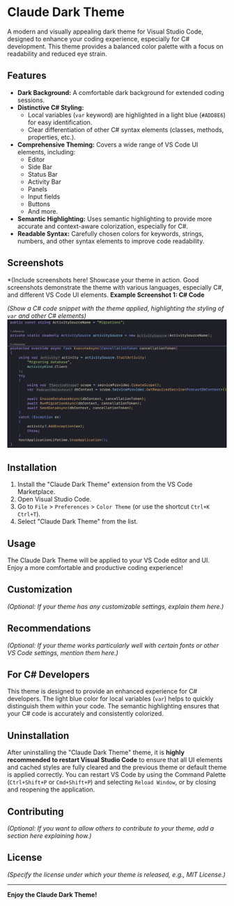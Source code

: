 # Claude Dark Theme

A modern and visually appealing dark theme for Visual Studio Code, designed to enhance your coding experience, especially for C# development. This theme provides a balanced color palette with a focus on readability and reduced eye strain.

## Features

* **Dark Background:** A comfortable dark background for extended coding sessions.
* **Distinctive C# Styling:**
    * Local variables (`var` keyword) are highlighted in a light blue (`#ADD8E6`) for easy identification.
    * Clear differentiation of other C# syntax elements (classes, methods, properties, etc.).
* **Comprehensive Theming:** Covers a wide range of VS Code UI elements, including:
    * Editor
    * Side Bar
    * Status Bar
    * Activity Bar
    * Panels
    * Input fields
    * Buttons
    * And more.
* **Semantic Highlighting:** Uses semantic highlighting to provide more accurate and context-aware colorization, especially for C#.
* **Readable Syntax:** Carefully chosen colors for keywords, strings, numbers, and other syntax elements to improve code readability.

## Screenshots

*(Include screenshots here!  Showcase your theme in action.  Good screenshots demonstrate the theme with various languages, especially C#, and different VS Code UI elements. 
**Example Screenshot 1: C# Code**

*(Show a C# code snippet with the theme applied, highlighting the styling of `var` and other C# elements)*
![C# Code Example](https://github.com/kobyko/claude-dark-theme/blob/main/Screenshot.png?raw=true)



## Installation

1.  Install the "Claude Dark Theme" extension from the VS Code Marketplace.
2.  Open Visual Studio Code.
3.  Go to `File` > `Preferences` > `Color Theme` (or use the shortcut `Ctrl+K Ctrl+T`).
4.  Select "Claude Dark Theme" from the list.

## Usage

The Claude Dark Theme will be applied to your VS Code editor and UI.  Enjoy a more comfortable and productive coding experience!

## Customization

*(Optional:  If your theme has any customizable settings, explain them here.)*

## Recommendations

*(Optional:  If your theme works particularly well with certain fonts or other VS Code settings, mention them here.)*

## For C# Developers

This theme is designed to provide an enhanced experience for C# developers.  The light blue color for local variables (`var`) helps to quickly distinguish them within your code.  The semantic highlighting ensures that your C# code is accurately and consistently colorized.

## Uninstallation

After uninstalling the "Claude Dark Theme" theme, it is **highly recommended to restart Visual Studio Code** to ensure that all UI elements and cached styles are fully cleared and the previous theme or default theme is applied correctly. You can restart VS Code by using the Command Palette (`Ctrl+Shift+P` or `Cmd+Shift+P`) and selecting `Reload Window`, or by closing and reopening the application.

## Contributing

*(Optional:  If you want to allow others to contribute to your theme, add a section here explaining how.)*

## License

*(Specify the license under which your theme is released, e.g., MIT License.)*

---

**Enjoy the Claude Dark Theme!**
